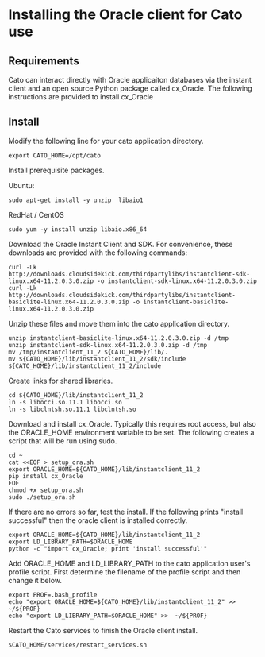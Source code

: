# Installing the Oracle client for Cato use

## Requirements

Cato can interact directly with Oracle applicaiton databases via the instant client
and an open source Python package called cx_Oracle. The following instructions
are provided to install cx_Oracle

## Install

Modify the following line for your cato application directory. 

```
export CATO_HOME=/opt/cato
```

Install prerequisite packages.

Ubuntu:

```
sudo apt-get install -y unzip  libaio1
```

RedHat / CentOS

```
sudo yum -y install unzip libaio.x86_64
```

Download the Oracle Instant Client and SDK. For convenience, these downloads are
provided with the following commands:

```
curl -Lk http://downloads.cloudsidekick.com/thirdpartylibs/instantclient-sdk-linux.x64-11.2.0.3.0.zip -o instantclient-sdk-linux.x64-11.2.0.3.0.zip
curl -Lk http://downloads.cloudsidekick.com/thirdpartylibs/instantclient-basiclite-linux.x64-11.2.0.3.0.zip -o instantclient-basiclite-linux.x64-11.2.0.3.0.zip
```

Unzip these files and move them into the cato application directory.

```
unzip instantclient-basiclite-linux.x64-11.2.0.3.0.zip -d /tmp
unzip instantclient-sdk-linux.x64-11.2.0.3.0.zip -d /tmp
mv /tmp/instantclient_11_2 ${CATO_HOME}/lib/.
mv ${CATO_HOME}/lib/instantclient_11_2/sdk/include ${CATO_HOME}/lib/instantclient_11_2/include
```

Create links for shared libraries. 

```
cd ${CATO_HOME}/lib/instantclient_11_2
ln -s libocci.so.11.1 libocci.so
ln -s libclntsh.so.11.1 libclntsh.so
```

Download and install cx_Oracle. Typically this requires root access, but also the ORACLE_HOME
environment variable to be set. The following creates a script that will be run using sudo.

```
cd ~
cat <<EOF > setup_ora.sh
export ORACLE_HOME=${CATO_HOME}/lib/instantclient_11_2
pip install cx_Oracle
EOF
chmod +x setup_ora.sh
sudo ./setup_ora.sh
```

If there are no errors so far, test the install. If the following prints "install successful"
then the oracle client is installed correctly.

```
export ORACLE_HOME=${CATO_HOME}/lib/instantclient_11_2
export LD_LIBRARY_PATH=$ORACLE_HOME
python -c "import cx_Oracle; print 'install successful'"
```

Add ORACLE_HOME and LD_LIBRARY_PATH to the cato application user's profile script. 
First determine the filename of the profile script and then change it below. 

```
export PROF=.bash_profile
echo "export ORACLE_HOME=${CATO_HOME}/lib/instantclient_11_2" >> ~/${PROF}
echo "export LD_LIBRARY_PATH=$ORACLE_HOME" >>  ~/${PROF}
```

Restart the Cato services to finish the Oracle client install. 

```
$CATO_HOME/services/restart_services.sh
```


